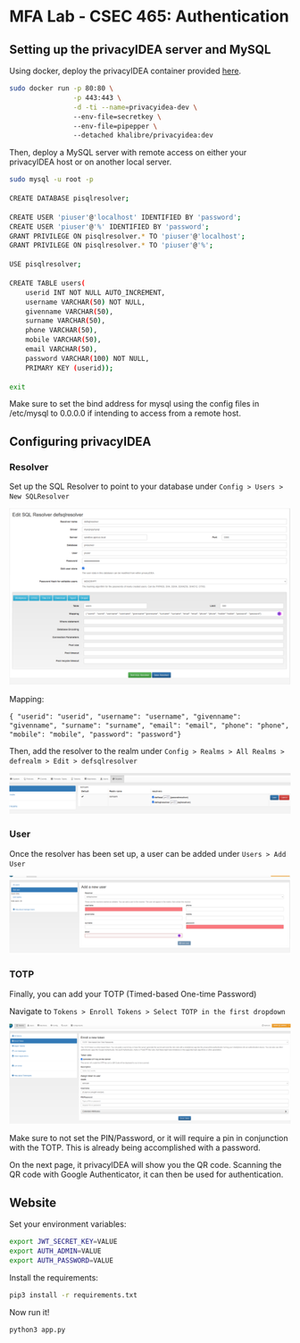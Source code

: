 # MFA Lab - CSEC 465: Authentication

## Setting up the privacyIDEA server and MySQL

Using docker, deploy the privacyIDEA container provided [here](https://github.com/Khalibre/privacyidea-docker).

```bash
sudo docker run -p 80:80 \
                -p 443:443 \
                -d -ti --name=privacyidea-dev \ 
                --env-file=secretkey \ 
                --env-file=pipepper \ 
                --detached khalibre/privacyidea:dev
```

Then, deploy a MySQL server with remote access on either your privacyIDEA host or on another local server.

```bash
sudo mysql -u root -p 

CREATE DATABASE pisqlresolver;

CREATE USER 'piuser'@'localhost' IDENTIFIED BY 'password';
CREATE USER 'piuser'@'%' IDENTIFIED BY 'password';
GRANT PRIVILEGE ON pisqlresolver.* TO 'piuser'@'localhost';
GRANT PRIVILEGE ON pisqlresolver.* TO 'piuser'@'%';

USE pisqlresolver;

CREATE TABLE users(
    userid INT NOT NULL AUTO_INCREMENT,
    username VARCHAR(50) NOT NULL,
    givenname VARCHAR(50),
    surname VARCHAR(50),
    phone VARCHAR(50),
    mobile VARCHAR(50),
    email VARCHAR(50),
    password VARCHAR(100) NOT NULL,
    PRIMARY KEY (userid));

exit
```

Make sure to set the bind address for mysql using the config files in /etc/mysql to 0.0.0.0 if intending to access from a remote host.

## Configuring privacyIDEA

### Resolver

Set up the SQL Resolver to point to your database under `Config > Users > New SQLResolver`

![SQL Resolver](images/sqlresolver.png)

Mapping: 
```
{ "userid": "userid", "username": "username", "givenname": "givenname", "surname": "surname", "email": "email", "phone": "phone", "mobile": "mobile", "password": "password"}
```

Then, add the resolver to the realm under `Config > Realms > All Realms > defrealm > Edit > defsqlresolver`

![Realm](images/realm.png)

### User

Once the resolver has been set up, a user can be added under `Users > Add User`

![User](images/user.png)

### TOTP

Finally, you can add your TOTP (Timed-based One-time Password)

Navigate to `Tokens > Enroll Tokens > Select TOTP in the first dropdown`

![TOTP](images/totp.png)

Make sure to not set the PIN/Password, or it will require a pin in conjunction with the TOTP. This is already being accomplished with a password.

On the next page, it privacyIDEA will show you the QR code. Scanning the QR code with Google Authenticator, it can then be used for authentication.

## Website

Set your environment variables:

```bash
export JWT_SECRET_KEY=VALUE
export AUTH_ADMIN=VALUE
export AUTH_PASSWORD=VALUE
```

Install the requirements:

```bash
pip3 install -r requirements.txt
```

Now run it!
```bash
python3 app.py
```
